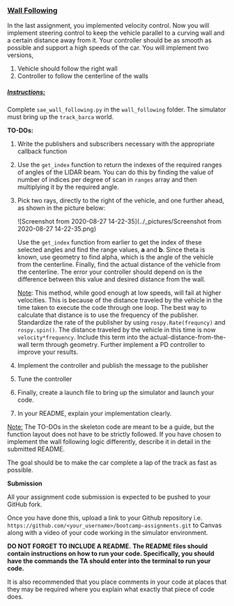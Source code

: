 ### <u>Wall Following</u>

In the last assignment, you implemented velocity control. Now you will implement steering control to keep the vehicle parallel to a curving wall and a certain distance away from it. Your controller should be as smooth as possible and support a high speeds of the car. You will implement two versions, 

1. Vehicle should follow the right wall
2. Controller to follow the centerline of the walls

##### <u>Instructions:</u>

Complete `sae_wall_following.py` in the `wall_following` folder. The simulator must bring up the `track_barca` world. 

**TO-DOs:**

1. Write the publishers and subscribers necessary with the appropriate callback function

2. Use the `get_index` function to return the indexes of the required ranges of angles of the LIDAR beam. You can do this by finding the value of number of indices per degree of scan in `ranges` array and then multiplying it by the required angle.

3. Pick two rays, directly to the right of the vehicle, and one further ahead, as shown in the picture below:

   ![Screenshot from 2020-08-27 14-22-35](../_pictures/Screenshot from 2020-08-27 14-22-35.png)

   Use the `get_index` function from earlier to get the index of these selected angles and find the range values, **a** and **b**. Since theta is known, use geometry to find alpha, which is the angle of the vehicle from the centerline.  Finally, find the actual distance of the vehicle from the centerline. The error your controller should depend on is the difference between this value and desired distance from the wall. 

   <u>Note</u>: This method, while good enough at low speeds, will fail at higher velocities. This is because of the distance traveled by the vehicle in the time taken to execute the code through one loop. The best way to calculate that distance is to use the frequency of the publisher. Standardize the rate of the publisher by using `rospy.Rate(frequncy)` and `rospy.spin()`. The distance traveled by the vehicle in this time is now `velocity*frequency`. Include this term into the actual-distance-from-the-wall term through geometry.  Further implement a PD controller to improve your results. 

4. Implement the controller and publish the message to the publisher
5. Tune the controller
6. Finally, create a launch file to bring up the simulator and launch your code.
7. In your README, explain your implementation clearly. 

<u>Note:</u> The TO-DOs in the skeleton code are meant to be a guide, but the function layout does not have to be strictly followed. If you have chosen to implement the wall following logic differently, describe it in detail in the submitted README. 

The goal should be to make the car complete a lap of the track as fast as possible.

**Submission**

All your assignment code submission is expected to be pushed to your GitHub fork.  

Once you have done this, upload a link to your Github repository i.e. ```https://github.com/<your_username>/bootcamp-assignments.git``` to Canvas along with a video of your code working in the simulator environment.

**DO NOT FORGET TO INCLUDE A README.** **The README files should contain instructions on how to run your code. Specifically, you should have the commands the TA should enter into the terminal to run your code.**

It is also recommended that you place comments in your code at places that they may be required where you explain what exactly that piece of code does.